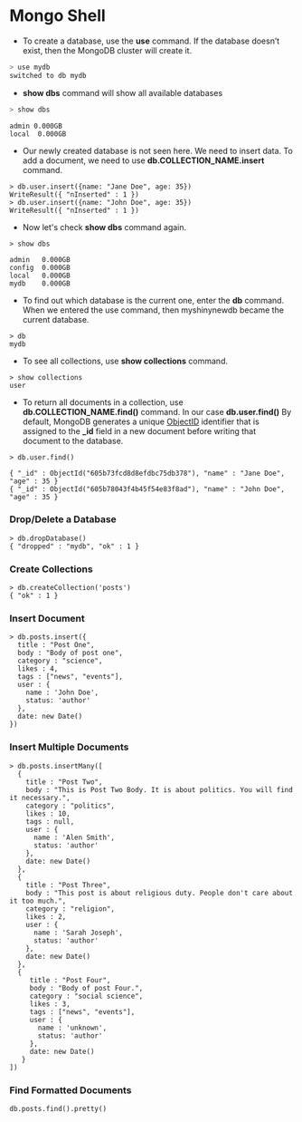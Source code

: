 # Mongo Shell
* To create a database, use the **use** command. If the database doesn’t exist, then the MongoDB cluster will create it.
```bash
> use mydb
switched to db mydb
```
* **show dbs** command will show all available databases
```bash
> show dbs
```
```
admin 0.000GB
local  0.000GB
```
* Our newly created database is not seen here. We need to insert data. To add a document, 
we need to use **db.COLLECTION_NAME.insert** command.
```shell
> db.user.insert({name: "Jane Doe", age: 35})
WriteResult({ "nInserted" : 1 })
> db.user.insert({name: "John Doe", age: 35})
WriteResult({ "nInserted" : 1 })
```
* Now let's check **show dbs** command again.
```shell
> show dbs
```
```
admin   0.000GB
config  0.000GB
local   0.000GB
mydb    0.000GB
```
* To find out which database is the current one, enter the **db** command. When we entered the use command, then myshinynewdb became the current database.
```shell
> db
mydb
```
* To see all collections, use **show collections** command.
```shell
> show collections
user
```
* To return all documents in a collection, use **db.COLLECTION_NAME.find()** command. In our case **db.user.find()** By default, MongoDB generates a unique [ObjectID](https://docs.mongodb.com/manual/reference/method/ObjectId/) identifier that is assigned to the **_id** field in a new document before writing that document to the database.
```shell
> db.user.find()
```
```
{ "_id" : ObjectId("605b73fcd8d8efdbc75db378"), "name" : "Jane Doe", "age" : 35 }
{ "_id" : ObjectId("605b78043f4b45f54e83f8ad"), "name" : "John Doe", "age" : 35 }
```

### Drop/Delete a Database
```shell
> db.dropDatabase()
{ "dropped" : "mydb", "ok" : 1 }
```
### Create Collections
```shell
> db.createCollection('posts')
{ "ok" : 1 }
```
### Insert Document
```shell
> db.posts.insert({
  title : "Post One",
  body : "Body of post one",
  category : "science",
  likes : 4,
  tags : ["news", "events"],
  user : {
    name : 'John Doe',
    status: 'author'
  },
  date: new Date()
})
```
### Insert Multiple Documents
```shell
> db.posts.insertMany([
  {
    title : "Post Two",
    body : "This is Post Two Body. It is about politics. You will find it necessary.",
    category : "politics",
    likes : 10,
    tags : null,
    user : {
      name : 'Alen Smith',
      status: 'author'
    },
    date: new Date()
  },
  {
    title : "Post Three",
    body : "This post is about religious duty. People don't care about it too much.",
    category : "religion",
    likes : 2,
    user : {
      name : 'Sarah Joseph',
      status: 'author'
    },
    date: new Date()
  },
  {
     title : "Post Four",
     body : "Body of post Four.",
     category : "social science",
     likes : 3,
     tags : ["news", "events"],
     user : {
       name : 'unknown',
       status: 'author'
     },
     date: new Date()
   }
])
```
### Find Formatted Documents
```shell
db.posts.find().pretty()


```

